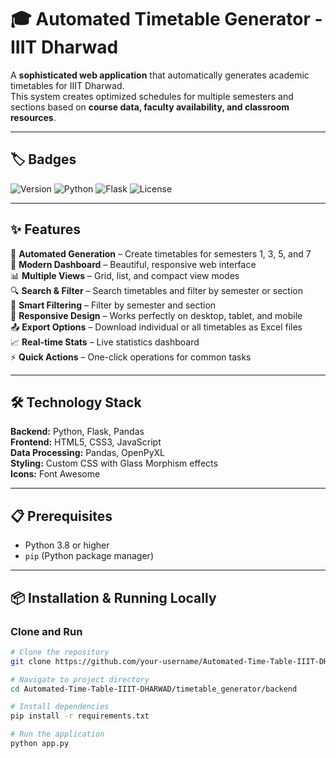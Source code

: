 # 🎓 Automated Timetable Generator - IIIT Dharwad

A **sophisticated web application** that automatically generates academic timetables for IIIT Dharwad.  
This system creates optimized schedules for multiple semesters and sections based on **course data, faculty availability, and classroom resources**.

---

## 🏷️ Badges

![Version](https://img.shields.io/badge/Version-1.0.0-blue.svg)
![Python](https://img.shields.io/badge/Python-3.8%2B-green.svg)
![Flask](https://img.shields.io/badge/Flask-2.3.3-lightgrey.svg)
![License](https://img.shields.io/badge/License-MIT-yellow.svg)

---

## ✨ Features

🚀 **Automated Generation** – Create timetables for semesters 1, 3, 5, and 7  
🎨 **Modern Dashboard** – Beautiful, responsive web interface  
📊 **Multiple Views** – Grid, list, and compact view modes  
🔍 **Search & Filter** – Search timetables and filter by semester or section  
🔧 **Smart Filtering** – Filter by semester and section  
📱 **Responsive Design** – Works perfectly on desktop, tablet, and mobile  
📤 **Export Options** – Download individual or all timetables as Excel files  
📈 **Real-time Stats** – Live statistics dashboard  
⚡ **Quick Actions** – One-click operations for common tasks
  

---

## 🛠️ Technology Stack

**Backend:** Python, Flask, Pandas  
**Frontend:** HTML5, CSS3, JavaScript  
**Data Processing:** Pandas, OpenPyXL  
**Styling:** Custom CSS with Glass Morphism effects  
**Icons:** Font Awesome  

---

## 📋 Prerequisites

- Python 3.8 or higher  
- `pip` (Python package manager)

---

## 📦 Installation & Running Locally

### **Clone and Run**

```bash
# Clone the repository
git clone https://github.com/your-username/Automated-Time-Table-IIIT-DHARWAD.git

# Navigate to project directory
cd Automated-Time-Table-IIIT-DHARWAD/timetable_generator/backend

# Install dependencies
pip install -r requirements.txt

# Run the application
python app.py
